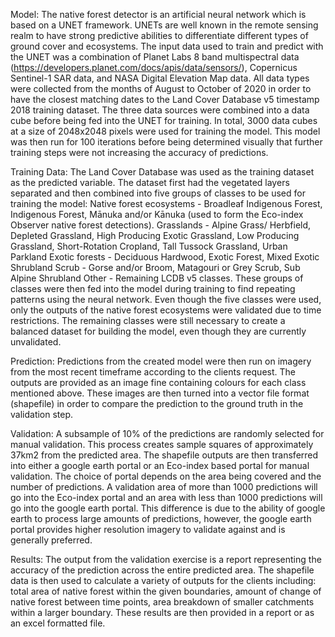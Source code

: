 Model:
The native forest detector is an artificial neural network which is based on a UNET framework. UNETs are well known in the remote sensing realm to have strong predictive abilities to differentiate different types of ground cover and ecosystems. The input data used to train and predict with the UNET was a combination of Planet Labs 8 band multispectral data (https://developers.planet.com/docs/apis/data/sensors/), Copernicus Sentinel-1 SAR data, and NASA Digital Elevation Map data. All data types were collected from the months of August to October of 2020 in order to have the closest matching dates to the Land Cover Database v5 timestamp 2018 training dataset. The three data sources were combined into a data cube before being fed into the UNET for training. In total, 3000 data cubes at a size of 2048x2048 pixels were used for training the model. This model was then run for 100 iterations before being determined visually that further training steps were not increasing the accuracy of predictions. 

Training Data:
The Land Cover Database was used as the training dataset as the predicted variable. The dataset first had the vegetated layers separated and then combined into five groups of classes to be used for training the model: 
Native forest ecosystems - Broadleaf Indigenous Forest, Indigenous Forest, Mānuka and/or Kānuka (used to form the Eco-index Observer native forest detections).
Grasslands - Alpine Grass/ Herbfield, Depleted Grassland, High Producing Exotic Grassland, Low Producing Grassland, Short-Rotation Cropland, Tall Tussock Grassland, Urban Parkland
Exotic forests - Deciduous Hardwood, Exotic Forest, Mixed Exotic Shrubland
Scrub - Gorse and/or Broom, Matagouri or Grey Scrub, Sub Alpine Shrubland
Other - Remaining LCDB v5 classes.
These groups of classes were then fed into the model during training to find repeating patterns using the neural network. Even though the five classes were used, only the outputs of the native forest ecosystems were validated due to time restrictions. The remaining classes were still necessary to create a balanced dataset for building the model, even though they are currently unvalidated. 

Prediction:
Predictions from the created model were then run on imagery from the most recent timeframe according to the clients request. The outputs are provided as an image fine containing colours for each class mentioned above. These images are then turned into a vector file format (shapefile) in order to compare the prediction to the ground truth in the validation step.

Validation: 
A subsample of 10% of the predictions are randomly selected for manual validation. This process creates sample squares of approximately 37km2 from the predicted area. The shapefile outputs are then transferred into either a google earth portal or an Eco-index based portal for manual validation. The choice of portal depends on the area being covered and the number of predictions. A validation area of more than 1000 predictions will go into the Eco-index portal and an area with less than 1000 predictions will go into the google earth portal. This difference is due to the ability of google earth to process large amounts of predictions, however, the google earth portal provides higher resolution imagery to validate against and is generally preferred. 

Results:
The output from the validation exercise is a report representing the accuracy of the prediction across the entire predicted area. The shapefile data is then used to calculate a variety of outputs for the clients including: total area of native forest within the given boundaries, amount of change of native forest between time points, area breakdown of smaller catchments within a larger boundary. These results are then provided in a report or as an excel formatted file. 
